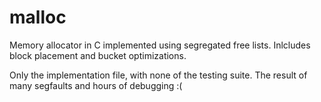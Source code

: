# malloc
Memory allocator in C implemented using segregated free lists. 
Inlcludes block placement and bucket optimizations. 

Only the implementation file, with none of the testing suite.
The result of many segfaults and hours of debugging :(
